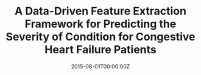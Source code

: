 ---
title: "A Data-Driven Feature Extraction Framework for Predicting the Severity of Condition for Congestive Heart Failure Patients"
authors:
- nabil
author_notes:
- ""
date: "2015-08-01T00:00:00Z"
doi: ""

# Schedule page publish date (NOT publication's date).
publishDate: "2020-10-11T00:00:00Z"

# Publication type.
# Legend: 0 = Uncategorized; 1 = Conference paper; 2 = Journal article;
# 3 = Preprint / Working Paper; 4 = Report; 5 = Book; 6 = Book section;
# 7 = Thesis; 8 = Patent
publication_types: ["2"]

# Publication name and optional abbreviated publication name.
publication: "IEEE Engineering in Medicine and Biology Society (EMBC) 2015"
publication_short: ""

abstract: ""

# Summary. An optional shortened abstract.
summary: "In this paper, we propose a novel methodology for utilizing disease diagnostic information to predict severity of condition for Congestive Heart Failure (CHF) patients."


tags:
- health
- machinelearning

featured: false

# links:
# - name: ""
#   url: ""
url_pdf: media/papers/10.pdf
url_code: ''
url_dataset: ''
url_poster: ''
url_project: ''
url_slides: ''
url_source: ''
url_video: ''

# Featured image
# To use, add an image named `featured.jpg/png` to your page's folder.
image:
  caption: ""
  focal_point: ""
  preview_only: false

# Associated Projects (optional).
#   Associate this publication with one or more of your projects.
#   Simply enter your project's folder or file name without extension.
#   E.g. `internal-project` references `content/project/internal-project/index.md`.
#   Otherwise, set `projects: []`.
projects: []

# Slides (optional).
#   Associate this publication with Markdown slides.
#   Simply enter your slide deck's filename without extension.
#   E.g. `slides: "example"` references `content/slides/example/index.md`.
#   Otherwise, set `slides: ""`.
slides: ""
---